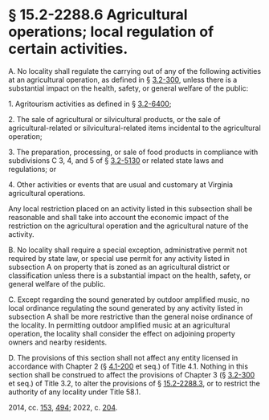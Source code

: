 # § 15.2-2288.6 Agricultural operations; local regulation of certain activities.

<p>A. No locality shall regulate the carrying out of any of the following activities at an agricultural operation, as defined in § <a href='/vacode/3.2-300/'>3.2-300</a>, unless there is a substantial impact on the health, safety, or general welfare of the public:</p><p>1. Agritourism activities as defined in § <a href='/vacode/3.2-6400/'>3.2-6400</a>;</p><p>2. The sale of agricultural or silvicultural products, or the sale of agricultural-related or silvicultural-related items incidental to the agricultural operation;</p><p>3. The preparation, processing, or sale of food products in compliance with subdivisions C 3, 4, and 5 of § <a href='/vacode/3.2-5130/'>3.2-5130</a> or related state laws and regulations; or</p><p>4. Other activities or events that are usual and customary at Virginia agricultural operations.</p><p>Any local restriction placed on an activity listed in this subsection shall be reasonable and shall take into account the economic impact of the restriction on the agricultural operation and the agricultural nature of the activity.</p><p>B. No locality shall require a special exception, administrative permit not required by state law, or special use permit for any activity listed in subsection A on property that is zoned as an agricultural district or classification unless there is a substantial impact on the health, safety, or general welfare of the public.</p><p>C. Except regarding the sound generated by outdoor amplified music, no local ordinance regulating the sound generated by any activity listed in subsection A shall be more restrictive than the general noise ordinance of the locality. In permitting outdoor amplified music at an agricultural operation, the locality shall consider the effect on adjoining property owners and nearby residents.</p><p>D. The provisions of this section shall not affect any entity licensed in accordance with Chapter 2 (§ <a href='/vacode/4.1-200/'>4.1-200</a> et seq.) of Title 4.1. Nothing in this section shall be construed to affect the provisions of Chapter 3 (§ <a href='/vacode/3.2-300/'>3.2-300</a> et seq.) of Title 3.2, to alter the provisions of § <a href='/vacode/15.2-2288.3/'>15.2-2288.3</a>, or to restrict the authority of any locality under Title 58.1.</p><p>2014, cc. <a href='http://lis.virginia.gov/cgi-bin/legp604.exe?141+ful+CHAP0153'>153</a>, <a href='http://lis.virginia.gov/cgi-bin/legp604.exe?141+ful+CHAP0494'>494</a>; 2022, c. <a href='http://lis.virginia.gov/cgi-bin/legp604.exe?221+ful+CHAP0204'>204</a>.</p>